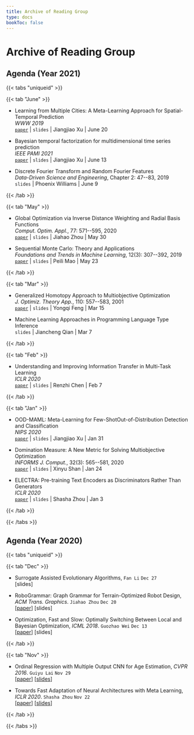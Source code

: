 ```yaml
---
title: Archive of Reading Group
type: docs
bookToc: false
---
```


# Archive of Reading Group

## Agenda (Year 2021)

{{< tabs "uniqueid" >}}

{{< tab "June" >}}

- Learning from Multiple Cities: A Meta-Learning Approach for Spatial-Temporal Prediction<br>
_WWW 2019_<br>
<i class='fa fa-download' style='font-size:16px'></i> [`paper`](https://dl.acm.org/doi/fullHtml/10.1145/3308558.3313577) | <i class='fa fa-file-powerpoint-o' style='font-size:16px'></i> `slides` | <i class='fa fa-bullhorn' style='font-size:16px'></i> Jiangjiao Xu | <i class='fa fa-calendar' style='font-size:16px'></i> June 20

- Bayesian temporal factorization for multidimensional time series prediction<br>
_IEEE PAMI 2021_<br>
<i class='fa fa-download' style='font-size:16px'></i> [`paper`](https://ieeexplore.ieee.org/document/9380704) | <i class='fa fa-file-powerpoint-o' style='font-size:16px'></i> `slides` | <i class='fa fa-bullhorn' style='font-size:16px'></i> Jiangjiao Xu | <i class='fa fa-calendar' style='font-size:16px'></i> June 13


- Discrete Fourier Transform and Random Fourier Features<br>
*Data-Driven Science and Engineering*, Chapter 2: 47--83, 2019<br>
<i class='fa fa-file-powerpoint-o' style='font-size:16px'></i> `slides` | <i class='fa fa-bullhorn' style='font-size:16px'></i> Phoenix Williams | <i class='fa fa-calendar' style='font-size:16px'></i> June 9

{{< /tab >}}

{{< tab "May" >}}

- Global Optimization via Inverse Distance Weighting and Radial Basis Functions<br>
*Comput. Optim. Appl.*, 77: 571--595, 2020<br>
<i class='fa fa-link' style='font-size:16px'></i> [`paper`](https://link.springer.com/article/10.1007/s10589-020-00215-w) | <i class='fa fa-file-powerpoint-o' style='font-size:16px'></i> `slides` | <i class='fa fa-bullhorn' style='font-size:16px'></i> Jiahao Zhou | <i class='fa fa-calendar' style='font-size:16px'></i> May 30

- Sequential Monte Carlo: Theory and Applications<br>
*Foundations and Trends in Machine Learning*, 12(3): 307--392, 2019<br>
<i class='fa fa-link' style='font-size:16px'></i> [`paper`](https://www.nowpublishers.com/article/Details/MAL-074) | <i class='fa fa-file-powerpoint-o' style='font-size:16px'></i> `slides` | <i class='fa fa-bullhorn' style='font-size:16px'></i> Peili Mao | <i class='fa fa-calendar' style='font-size:16px'></i> May 23

{{< /tab >}}

{{< tab "Mar" >}}

- Generalized Homotopy Approach to Multiobjective Optimization<br>
*J. Optimiz. Theory App.*, 110: 557--583, 2001<br>
<i class='fa fa-download' style='font-size:16px'></i> [`paper`](https://link.springer.com/article/10.1023/A:1017536311488) | <i class='fa fa-file-powerpoint-o' style='font-size:16px'></i> `slides` | <i class='fa fa-bullhorn' style='font-size:16px'></i> Yongqi Feng | <i class='fa fa-calendar' style='font-size:16px'></i> Mar 15

- Machine Learning Approaches in Programming Language Type Inference<br>
<i class='fa fa-file-powerpoint-o' style='font-size:16px'></i> `slides` | <i class='fa fa-bullhorn' style='font-size:16px'></i> Jiancheng Qian | <i class='fa fa-calendar' style='font-size:16px'></i> Mar 7

{{< /tab >}}

{{< tab "Feb" >}}

- Understanding and Improving Information Transfer in Multi-Task Learning<br>
_ICLR 2020_<br>
<i class='fa fa-download' style='font-size:16px'></i> [`paper`](https://openreview.net/forum?id=SylzhkBtDB) | <i class='fa fa-file-powerpoint-o' style='font-size:16px'></i> `slides` | <i class='fa fa-bullhorn' style='font-size:16px'></i> Renzhi Chen | <i class='fa fa-calendar' style='font-size:16px'></i> Feb 7

{{< /tab >}}

{{< tab "Jan" >}}

- OOD-MAML: Meta-Learning for Few-ShotOut-of-Distribution Detection and Classification<br>
_NIPS 2020_<br>
<i class='fa fa-download' style='font-size:16px'></i> [`paper`](https://proceedings.neurips.cc/paper/2020/file/28e209b61a52482a0ae1cb9f5959c792-Paper.pdf) | <i class='fa fa-file-powerpoint-o' style='font-size:16px'></i> `slides` | <i class='fa fa-bullhorn' style='font-size:16px'></i> Jiangjiao Xu | <i class='fa fa-calendar' style='font-size:16px'></i> Jan 31

- Domination Measure: A New Metric for Solving Multiobjective Optimization<br>
_INFORMS J. Comput._, 32(3): 565--581, 2020<br>
<i class='fa fa-download' style='font-size:16px'></i> [`paper`](https://pubsonline.informs.org/doi/10.1287/ijoc.2019.0920) | <i class='fa fa-file-powerpoint-o' style='font-size:16px'></i> `slides` | <i class='fa fa-bullhorn' style='font-size:16px'></i> Xinyu Shan | <i class='fa fa-calendar' style='font-size:16px'></i> Jan 24

- ELECTRA: Pre-training Text Encoders as Discriminators Rather Than Generators<br>
_ICLR 2020_<br>
<i class='fa fa-download' style='font-size:16px'></i> [`paper`](https://openreview.net/pdf?id=r1xMH1BtvB) | <i class='fa fa-file-powerpoint-o' style='font-size:16px'></i> `slides` | <i class='fa fa-bullhorn' style='font-size:16px'></i> Shasha Zhou | <i class='fa fa-calendar' style='font-size:16px'></i> Jan 3

{{< /tab >}}

{{< /tabs >}}

## Agenda (Year 2020)

{{< tabs "uniqueid" >}}

{{< tab "Dec" >}}

- Surrogate Assisted Evolutionary Algorithms, `Fan Li` `Dec 27`<br>
[slides]

- RoboGrammar: Graph Grammar for Terrain-Optimized Robot Design, _ACM Trans. Graphics_. `Jiahao Zhou` `Dec 20`<br>
[[paper](https://cdfg.mit.edu/assets/files/robogrammar.pdf)] [slides]

- Optimization, Fast and Slow: Optimally Switching Between Local and Bayesian Optimization, _ICML 2018_. `Guozhao Wei` `Dec 13`<br>
[[paper](http://proceedings.mlr.press/v80/mcleod18a/mcleod18a.pdf)] [slides]

{{< /tab >}}

{{< tab "Nov" >}}

- Ordinal Regression with Multiple Output CNN for Age Estimation, _CVPR 2016_. `Guiyu Lai` `Nov 29`<br>
[[paper](https://openaccess.thecvf.com/content_cvpr_2016/papers/Niu_Ordinal_Regression_With_CVPR_2016_paper.pdf)] [[slides](https://github.com/COLA-Laboratory/reading_group/blob/main/2020/Nov/slides_29.11.2020_LAI.pptx)]

- Towards Fast Adaptation of Neural Architectures with Meta Learning, _ICLR 2020_. `Shasha Zhou` `Nov 22`<br>
[[paper](https://openreview.net/pdf?id=r1eowANFvr)] [[slides](https://github.com/COLA-Laboratory/reading_group/blob/main/2020/Nov/slides_22.11.2020_ZHOU.ppt)]

{{< /tab >}}

{{< /tabs >}}


